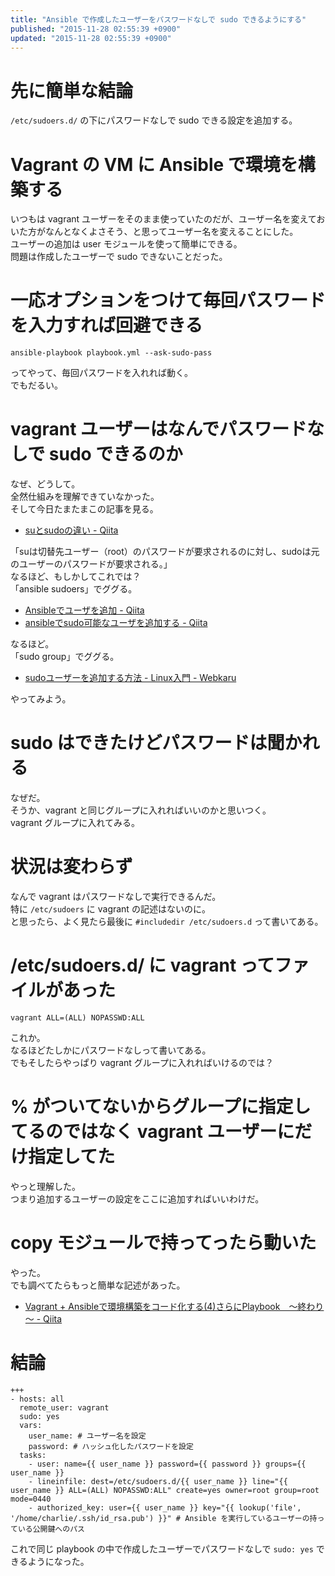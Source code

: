 ```yaml
---
title: "Ansible で作成したユーザーをパスワードなしで sudo できるようにする"
published: "2015-11-28 02:55:39 +0900"
updated: "2015-11-28 02:55:39 +0900"
---
```


# 先に簡単な結論

`/etc/sudoers.d/` の下にパスワードなしで sudo できる設定を追加する。

# Vagrant の VM に Ansible で環境を構築する

いつもは vagrant ユーザーをそのまま使っていたのだが、ユーザー名を変えておいた方がなんとなくよさそう、と思ってユーザー名を変えることにした。  
ユーザーの追加は user モジュールを使って簡単にできる。  
問題は作成したユーザーで sudo できないことだった。

# 一応オプションをつけて毎回パスワードを入力すれば回避できる

```none
ansible-playbook playbook.yml --ask-sudo-pass
```

ってやって、毎回パスワードを入れれば動く。  
でもだるい。

# vagrant ユーザーはなんでパスワードなしで sudo できるのか

なぜ、どうして。  
全然仕組みを理解できていなかった。  
そして今日たまたまこの記事を見る。

- [suとsudoの違い - Qiita](http://qiita.com/aosho235/items/05d4a4f549016e41cde7)

「suは切替先ユーザー（root）のパスワードが要求されるのに対し、sudoは元のユーザーのパスワードが要求される。」  
なるほど、もしかしてこれでは？  
「ansible sudoers」でググる。

- [Ansibleでユーザを追加 - Qiita](http://qiita.com/kiarina/items/813878489f4adba4eb34)
- [ansibleでsudo可能なユーザを追加する - Qiita](http://qiita.com/suin/items/155ca2b98c485935db1b)

なるほど。  
「sudo group」でググる。

- [sudoユーザーを追加する方法 - Linux入門 - Webkaru](http://webkaru.net/linux/sudo-user-add/)

やってみよう。

# sudo はできたけどパスワードは聞かれる

なぜだ。  
そうか、vagrant と同じグループに入れればいいのかと思いつく。  
vagrant グループに入れてみる。

# 状況は変わらず

なんで vagrant はパスワードなしで実行できるんだ。  
特に `/etc/sudoers` に vagrant の記述はないのに。  
と思ったら、よく見たら最後に `#includedir /etc/sudoers.d` って書いてある。

# /etc/sudoers.d/ に vagrant ってファイルがあった

```none
vagrant ALL=(ALL) NOPASSWD:ALL
```

これか。  
なるほどたしかにパスワードなしって書いてある。  
でもそしたらやっぱり vagrant グループに入れればいけるのでは？

# % がついてないからグループに指定してるのではなく vagrant ユーザーにだけ指定してた

やっと理解した。  
つまり追加するユーザーの設定をここに追加すればいいわけだ。

# copy モジュールで持ってったら動いた

やった。  
でも調べてたらもっと簡単な記述があった。

- [Vagrant + Ansibleで環境構築をコード化する(4)さらにPlaybook　～終わり～ - Qiita](http://qiita.com/hidekuro/items/8cd1ebe1c52a256593ef)

# 結論

```none
+++
- hosts: all
  remote_user: vagrant
  sudo: yes
  vars:
    user_name: # ユーザー名を設定
    password: # ハッシュ化したパスワードを設定
  tasks:
    - user: name={{ user_name }} password={{ password }} groups={{ user_name }}
    - lineinfile: dest=/etc/sudoers.d/{{ user_name }} line="{{ user_name }} ALL=(ALL) NOPASSWD:ALL" create=yes owner=root group=root mode=0440
    - authorized_key: user={{ user_name }} key="{{ lookup('file', '/home/charlie/.ssh/id_rsa.pub') }}" # Ansible を実行しているユーザーの持っている公開鍵へのパス
```

これで同じ playbook の中で作成したユーザーでパスワードなしで `sudo: yes` できるようになった。
